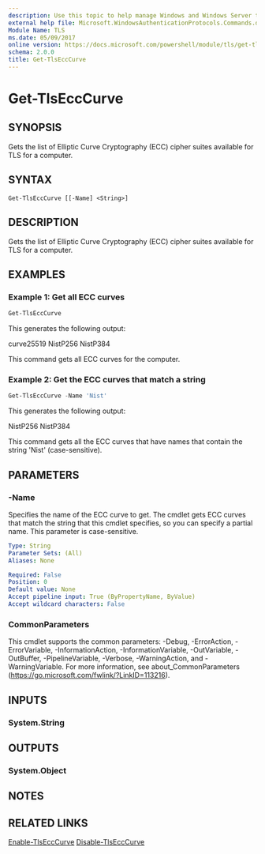 ```yaml
---
description: Use this topic to help manage Windows and Windows Server technologies with Windows PowerShell.
external help file: Microsoft.WindowsAuthenticationProtocols.Commands.dll-Help.xml
Module Name: TLS
ms.date: 05/09/2017
online version: https://docs.microsoft.com/powershell/module/tls/get-tlsecccurve?view=windowsserver2016-ps&wt.mc_id=ps-gethelp
schema: 2.0.0
title: Get-TlsEccCurve
---
```

# Get-TlsEccCurve

## SYNOPSIS
Gets the list of Elliptic Curve Cryptography (ECC) cipher suites available for TLS for a computer.

## SYNTAX

```
Get-TlsEccCurve [[-Name] <String>]
```

## DESCRIPTION
Gets the list of Elliptic Curve Cryptography (ECC) cipher suites available for TLS for a computer.

## EXAMPLES

### Example 1: Get all ECC curves
```powershell
Get-TlsEccCurve
```

This generates the following output:


curve25519
NistP256
NistP384


This command gets all ECC curves for the computer.

### Example 2: Get the ECC curves that match a string
```powershell
Get-TlsEccCurve -Name 'Nist'
```

This generates the following output:


NistP256
NistP384


This command gets all the ECC curves that have names that contain the string 'Nist' (case-sensitive).

## PARAMETERS

### -Name
Specifies the name of the ECC curve to get. The cmdlet gets ECC curves that match the string that this cmdlet specifies, so you can specify a partial name. This parameter is case-sensitive. 

```yaml
Type: String
Parameter Sets: (All)
Aliases: None

Required: False
Position: 0
Default value: None
Accept pipeline input: True (ByPropertyName, ByValue)
Accept wildcard characters: False
```

### CommonParameters
This cmdlet supports the common parameters: -Debug, -ErrorAction, -ErrorVariable, -InformationAction, -InformationVariable, -OutVariable, -OutBuffer, -PipelineVariable, -Verbose, -WarningAction, and -WarningVariable. For more information, see about_CommonParameters (https://go.microsoft.com/fwlink/?LinkID=113216).

## INPUTS

### System.String


## OUTPUTS

### System.Object

## NOTES

## RELATED LINKS
[Enable-TlsEccCurve]()
[Disable-TlsEccCurve]()

